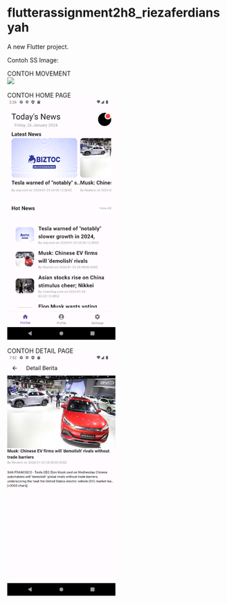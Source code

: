 # flutterassignment2h8_riezaferdiansyah

A new Flutter project.

Contoh SS Image:

CONTOH MOVEMENT\
<img src="assets/images/screenshoot/contohGIF.gif" width="250">

CONTOH HOME PAGE\
<img src="assets/images/screenshoot/HomePage.png" width="250">

CONTOH DETAIL PAGE\
<img src="assets/images/screenshoot/DetailPage.png" width="250">
